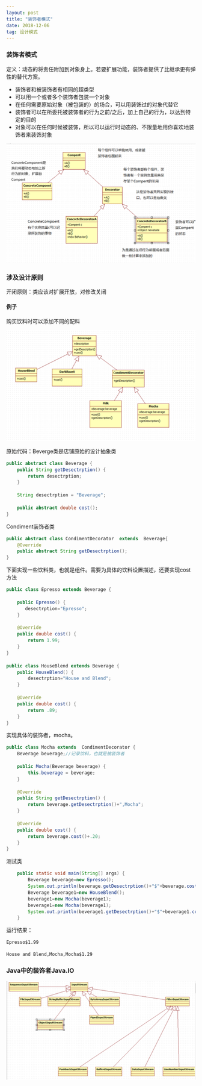 ```yaml
---
layout: post
title: "装饰者模式"
date: 2018-12-06
tag: 设计模式
---
```


### 装饰者模式

定义：动态的将责任附加到对象身上。若要扩展功能，装饰者提供了比继承更有弹性的替代方案。

- 装饰者和被装饰者有相同的超类型
- 可以用一个或者多个装饰者包装一个对象
- 在任何需要原始对象（被包装的）的场合，可以用装饰过的对象代替它
- 装饰者可以在所委托被装饰者的行为之前/之后，加上自己的行为，以达到特定的目的
- 对象可以在任何时候被装饰，所以可以运行时动态的、不限量地用你喜欢地装饰者来装饰对象

![类图](https://raw.githubusercontent.com/yuanyi0510/yuanyi0510.github.io/master/images/bolg_images/%E8%AE%BE%E8%AE%A1%E6%A8%A1%E5%BC%8F/Decorate1.png)



### 涉及设计原则

开闭原则：类应该对扩展开放，对修改关闭

#### 例子

购买饮料时可以添加不同的配料

![饮料店的类图](https://raw.githubusercontent.com/yuanyi0510/yuanyi0510.github.io/master/images/bolg_images/%E8%AE%BE%E8%AE%A1%E6%A8%A1%E5%BC%8F/Decorate2.png)

原始代码：Beverge类是店铺原始的设计抽象类

```java
public abstract class Beverage {
    public String getDesectrption() {
        return desectrption;
    }

    String desectrption = "Beverage";

    public abstract double cost();
}
```

Condiment装饰者类

```java
public abstract class CondimentDecorator  extends  Beverage{
    @Override
    public abstract String getDesectrption();
}
```

下面实现一些饮料类，也就是组件。需要为具体的饮料设置描述，还要实现cost方法

```java
public class Epresso extends Beverage {

    public Epresso() {
       desectrption="Epresso";
    }

    @Override
    public double cost() {
        return 1.99;
    }
}

public class HouseBlend extends Beverage {
    public HouseBlend() {
        desectrption="House and Blend";
    }

    @Override
    public double cost() {
        return .89;
    }
}
```

实现具体的装饰者，mocha。

```java
public class Mocha extends  CondimentDecorator {
    Beverage beverage;//记录饮料，也就是被装饰者

    public Mocha(Beverage beverage) {
        this.beverage = beverage;
    }

    @Override
    public String getDesectrption() {
        return beverage.getDesectrption()+",Mocha";
    }

    @Override
    public double cost() {
        return beverage.cost()+.20;
    }
}
```

测试类

```java
    public static void main(String[] args) {
        Beverage beverage=new Epresso();
        System.out.println(beverage.getDesectrption()+"$"+beverage.cost());
        Beverage beverage1=new HouseBlend();
        beverage1=new Mocha(beverage1);
        beverage1=new Mocha(beverage1);
        System.out.println(beverage1.getDesectrption()+"$"+beverage1.cost());
    }
```

运行结果：

```
Epresso$1.99

House and Blend,Mocha,Mocha$1.29

```

### Java中的装饰者Java.IO

![inputstream的装饰类图](https://raw.githubusercontent.com/yuanyi0510/yuanyi0510.github.io/master/images/bolg_images/%E8%AE%BE%E8%AE%A1%E6%A8%A1%E5%BC%8F/Decorate3.png)

